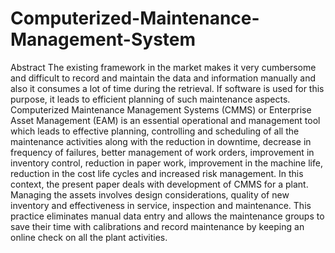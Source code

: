 # Computerized-Maintenance-Management-System

Abstract
The existing framework in the market makes it very cumbersome and difficult to record and maintain the data and information manually and also it consumes a lot of time during the retrieval. If software is used for this purpose, it leads to efficient planning of such maintenance aspects. Computerized Maintenance Management Systems (CMMS) or Enterprise Asset Management (EAM) is an essential operational and management tool which leads to effective planning, controlling and scheduling of all the maintenance activities along with the reduction in downtime, decrease in frequency of failures, better management of work orders, improvement in inventory control, reduction in paper work, improvement in the machine life, reduction in the cost life cycles and increased risk management. In this context, the present paper deals with development of CMMS for a plant. Managing the assets involves design considerations, quality of new inventory and effectiveness in service, inspection and maintenance. This practice eliminates manual data entry and allows the maintenance groups to save their time with calibrations and record maintenance by keeping an online check on all the plant activities.
